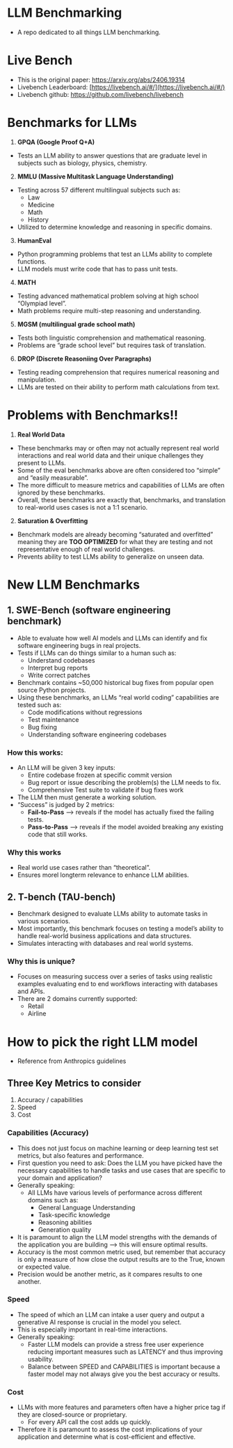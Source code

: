 # LLM Benchmarking
* A repo dedicated to all things LLM benchmarking.


# Live Bench
* This is the original paper: https://arxiv.org/abs/2406.19314
* Livebench Leaderboard: [https://livebench.ai/#/](https://livebench.ai/#/)
* Livebench github: https://github.com/livebench/livebench

# Benchmarks for LLMs
1. **GPQA (Google Proof Q+A)**
  * Tests an LLM ability to answer questions that are graduate level in subjects such as biology, physics, chemistry. 

2. **MMLU (Massive Multitask Language Understanding)**
  * Testing across 57 different multilingual subjects such as:
      * Law
      * Medicine
      * Math
      * History
  * Utilized to determine knowledge and reasoning in specific domains. 

3. **HumanEval**
  * Python programming problems that test an LLMs ability to complete functions. 
  * LLM models must write code that has to pass unit tests. 

4. **MATH**
  * Testing advanced mathematical problem solving at high school “Olympiad level”.
  * Math problems require multi-step reasoning and understanding. 

5. **MGSM (multilingual grade school math)**
  * Tests both linguistic comprehension and mathematical reasoning. 
  * Problems are “grade school level” but requires task of translation. 

6. **DROP (Discrete Reasoniing Over Paragraphs)**
  * Testing reading comprehension that requires numerical reasoning and manipulation. 
  * LLMs are tested on their ability to perform math calculations from text. 

# Problems with Benchmarks!!
1. **Real World Data**
  * These benchmarks may or often may not actually represent real world interactions and real world data and their unique challenges they present to LLMs. 
  * Some of the eval benchmarks above are often considered too “simple” and “easily measurable”. 
  * The more difficult to measure metrics and capabilities of LLMs are often ignored by these benchmarks. 
  * Overall, these benchmarks are exactly that, benchmarks, and translation to real-world uses cases is not a 1:1 scenario. 


2. **Saturation & Overfitting**
  * Benchmark models are already becoming “saturated and overfitted” meaning they are **TOO OPTIMIZED** for what they are testing and not representative enough of real world challenges. 
  * Prevents ability to test LLMs ability to generalize on unseen data.



# New LLM Benchmarks
## 1. **SWE-Bench (software engineering benchmark)**
  * Able to evaluate how well AI models and LLMs can identify and fix software engineering bugs in real projects. 
  * Tests if LLMs can do things similar to a human such as:
      * Understand codebases
      * Interpret bug reports
      * Write correct patches
  * Benchmark contains ~50,000 historical bug fixes from popular open source Python projects. 
  * Using these benchmarks, an LLMs “real world coding” capabilities are tested such as:
      * Code modifications without regressions
      * Test maintenance 
      * Bug fixing
      * Understanding software engineering codebases


### How this works:
  * An LLM will be given 3 key inputs:
      * Entire codebase frozen at specific commit version
      * Bug report or issue describing the problem(s) the LLM needs to fix. 
      * Comprehensive Test suite to validate if bug fixes work
  * The LLM then must generate a working solution.
  * “Success” is judged by 2 metrics:
      * **Fail-to-Pass** —> reveals if the model has actually fixed the failing tests. 
      * **Pass-to-Pass** —> reveals if the model avoided breaking any existing code that still works. 

### Why this works
  * Real world use cases rather than “theoretical”. 
  * Ensures morel longterm relevance to enhance LLM abilities. 




## 2. T-bench (TAU-bench)
  * Benchmark designed to evaluate LLMs ability to automate tasks in various scenarios. 
  * Most importantly, this benchmark focuses on testing a model’s ability to handle real-world business applications and data structures. 
  * Simulates interacting with databases and real world systems.


### Why this is unique?
  * Focuses on measuring success over a series of tasks using realistic examples evaluating end to end workflows interacting with databases and APIs. 
  * There are 2 domains currently supported:
      * Retail
      * Airline
   


# How to pick the right LLM model 
* Reference from Anthropics guidelines


## Three Key Metrics to consider
1. Accuracy / capabilities
2. Speed
3. Cost


### Capabilities (Accuracy)
* This does not just focus on machine learning or deep learning test set metrics, but also features and performance. 
* First question you need to ask: Does the LLM you have picked have the necessary capabilities to handle tasks and use cases that are specific to your domain and application? 
* Generally speaking:
  * All LLMs have various levels of performance across different domains such as:
      * General Language Understanding
      * Task-specific knowledge
      * Reasoning abilities
      * Generation quality
* It is paramount to align the LLM model strengths with the demands of the application you are building —> this will ensure optimal results. 
* Accuracy is the most common metric used, but remember that accuracy is only a measure of how close the output results are to the True, known or expected value. 
* Precision would be another metric, as it compares results to one another. 


### Speed
* The speed of which an LLM can intake a user query and output a generative AI response is crucial in the model you select. 
* This is especially important in real-time interactions.
* Generally speaking:
  * Faster LLM models can provide a stress free user experience reducing important measures such as LATENCY and thus improving usability. 
  * Balance between SPEED and CAPABILITIES is important because a faster model may not always give you the best accuracy or results. 


### Cost
* LLMs with more features and parameters often have a higher price tag if they are closed-source or proprietary.
  * For every API call the cost adds up quickly. 
* Therefore it is paramount to assess the cost implications of your application and determine what is cost-efficient and effective. 
